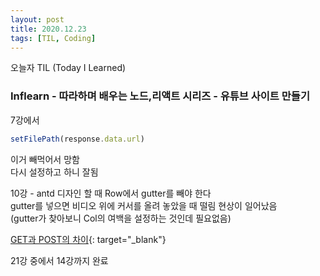 ```yaml
---
layout: post
title: 2020.12.23
tags: [TIL, Coding]
---
```


오늘자 TIL (Today I Learned)
### Inflearn - 따라하며 배우는 노드,리액트 시리즈 - 유튜브 사이트 만들기

7강에서 

```javascript
setFilePath(response.data.url)
```

이거 빼먹어서 망함  
다시 설정하고 하니 잘됨

10강 - antd 디자인 할 때 Row에서 gutter를 빼야 한다  
gutter를 넣으면 비디오 위에 커서를 올려 놓았을 때 떨림 현상이 일어났음  
(gutter가 찾아보니 Col의 여백을 설정하는 것인데 필요없음)

[GET과 POST의 차이](https://blog.outsider.ne.kr/312){: target="_blank"}

21강 중에서 14강까지 완료
